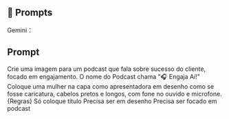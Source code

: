 ## 🧠 Prompts


Gemini：

 Prompt          
-----------------------------------------------------------------------------------------------------------------------------------------------------------

Crie uma imagem para um podcast que fala sobre sucesso do cliente, focado em engajamento. O nome do Podcast chama "🎧 Engaja Aí!" 
Coloque uma mulher na capa como apresentadora em desenho como se fosse caricatura, cabelos pretos e longos, com fone no ouvido e microfone. {Regras} Só coloque título
Precisa ser em desenho
Precisa ser focado em podcast                                              
